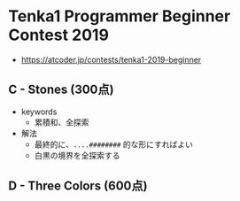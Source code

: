 # Tenka1 Programmer Beginner Contest 2019
* https://atcoder.jp/contests/tenka1-2019-beginner


## C - Stones (300点)
* keywords
  - 累積和、全探索
* 解法
  - 最終的に、`....########` 的な形にすればよい
  - 白黒の境界を全探索する


## D - Three Colors (600点)
